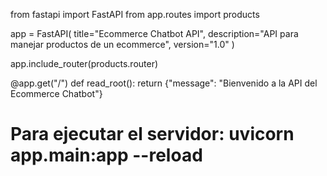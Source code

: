 from fastapi import FastAPI
from app.routes import products

app = FastAPI(
    title="Ecommerce Chatbot API",
    description="API para manejar productos de un ecommerce",
    version="1.0"
)


app.include_router(products.router)

@app.get("/")
def read_root():
    return {"message": "Bienvenido a la API del Ecommerce Chatbot"}

# Para ejecutar el servidor: uvicorn app.main:app --reload
